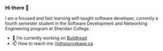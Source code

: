 ### Hi there 👋

I am a focused and fast learning self-taught software developer, currently a fourth semester student in the Software Development and Networking Engineering program at Sheridan College.

- 🔭 I’m currently working on [Buildhead](https://github.com/halait/buildhead)
- 📫 How to reach me: [hi@sourcebase.ca](mailto:hi@sourcebase.ca)

